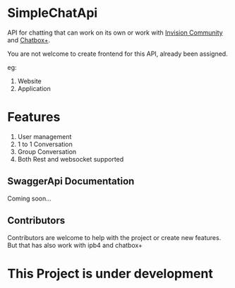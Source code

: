 # SimpleChatApi

API for chatting that can work on its own or work  with [Invision Community](https://invisioncommunity.com/)  and [Chatbox+](https://invisioncommunity.com/files/file/9342-chatbox/).

You are not welcome to create frontend for this API, already been assigned.

eg:
1. Website
2. Application

# Features
1. User management
2. 1 to 1 Conversation
3. Group Conversation
4. Both Rest and websocket supported

## SwaggerApi Documentation

Coming soon...

## Contributors
Contributors are welcome to help with the project or create new features.
But that has also work with ipb4 and chatbox+


# This Project is under development

